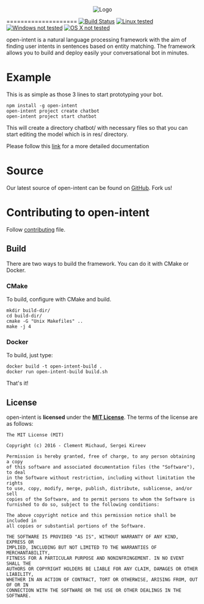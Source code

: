 <p align="center">
  <img src="/doc/img/logo.png" alt="Logo"/>
</p>

====================
[![Build Status](https://travis-ci.org/open-intent-io/open-intent.svg?branch=master)](https://travis-ci.org/open-intent-io/open-intent) [![Linux tested](https://img.shields.io/badge/Linux-tested-green.svg)](https://img.shields.io/badge/Linux-tested-brightgreen.svg) [![Windows not tested](https://img.shields.io/badge/Windows-not%20tested-orange.svg)](https://img.shields.io/badge/Windows-not%20tested-orange.svg)
[![OS X not tested](https://img.shields.io/badge/OS%20X-not%20tested-orange.svg)](https://img.shields.io/badge/OS%20X-not%20tested-orange.svg)

open-intent is a natural language processing framework with the aim of finding user intents in sentences based on entity matching.
The framework allows you to build and deploy easily your conversational bot in minutes.

# Example

This is as simple as those 3 lines to start prototyping your bot.

    npm install -g open-intent
    open-intent project create chatbot
    open-intent project start chatbot

This will create a directory chatbot/ with necessary files so that you can start editing the model which is in res/ directory.

Please follow this [link](/bindings/nodejs/modules/open-intent) for a more detailed documentation


# Source
Our latest source of open-intent can be found on [GitHub]. Fork us!

# Contributing to open-intent
Follow [contributing](CONTRIBUTING.md) file.
## Build

There are two ways to build the framework. You can do it with CMake or Docker.

### CMake
To build, configure with CMake and build.

    mkdir build-dir/
    cd build-dir/
    cmake -G "Unix Makefiles" ..
    make -j 4

### Docker
To build, just type:

    docker build -t open-intent-build .
    docker run open-intent-build build.sh

That's it!

License
---------------------

open-intent is **licensed** under the **[MIT License]**. The terms of the license are as follows:

    The MIT License (MIT)

    Copyright (c) 2016 - Clement Michaud, Sergei Kireev

    Permission is hereby granted, free of charge, to any person obtaining a copy
    of this software and associated documentation files (the "Software"), to deal
    in the Software without restriction, including without limitation the rights
    to use, copy, modify, merge, publish, distribute, sublicense, and/or sell
    copies of the Software, and to permit persons to whom the Software is
    furnished to do so, subject to the following conditions:

    The above copyright notice and this permission notice shall be included in
    all copies or substantial portions of the Software.

    THE SOFTWARE IS PROVIDED "AS IS", WITHOUT WARRANTY OF ANY KIND, EXPRESS OR
    IMPLIED, INCLUDING BUT NOT LIMITED TO THE WARRANTIES OF MERCHANTABILITY,
    FITNESS FOR A PARTICULAR PURPOSE AND NONINFRINGEMENT. IN NO EVENT SHALL THE
    AUTHORS OR COPYRIGHT HOLDERS BE LIABLE FOR ANY CLAIM, DAMAGES OR OTHER LIABILITY,
    WHETHER IN AN ACTION OF CONTRACT, TORT OR OTHERWISE, ARISING FROM, OUT OF OR IN
    CONNECTION WITH THE SOFTWARE OR THE USE OR OTHER DEALINGS IN THE SOFTWARE.


[MIT License]: https://opensource.org/licenses/MIT
[GitHub]: https://github.com/open-intent-io/open-intent
[logo]: /doc/img/logo.png